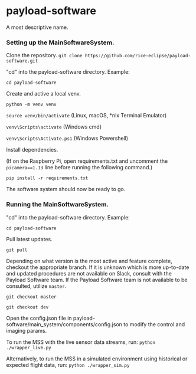 # payload-software
A most descriptive name.

### Setting up the MainSoftwareSystem.

Clone the repository.
`git clone https://github.com/rice-eclipse/payload-software.git`

"cd" into the payload-software directory. Example:

`cd payload-software`

Create and active a local venv.

`python -m venv venv`

`source venv/bin/activate` (Linux, macOS, *nix Terminal Emulator)

`venv\Scripts\activate` (Windows cmd)

`venv\Scripts\Activate.ps1` (Windows Powershell)

Install dependencies.

(If on the Raspberry Pi, open requirements.txt and uncomment the `picamera==1.13` line before running the following command.)

`pip install -r requirements.txt`

The software system should now be ready to go.

### Running the MainSoftwareSystem.

"cd" into the payload-software directory. Example:

`cd payload-software`

Pull latest updates.

`git pull`

Depending on what version is the most active and feature complete, checkout the appropriate branch.
If it is unknown which is more up-to-date and updated procedures are not available on Slack, consult with the Payload Software team.
If the Payload Software team is not available to be consulted, utilize `master`.

`git checkout master`

`git checkout dev`

Open the config.json file in payload-software/main_system/components/config.json to modify the control and imaging params.

To run the MSS with the live sensor data streams, run:
`python ./wrapper_live.py`

Alternatively, to run the MSS in a simulated environment using historical or expected flight data, run:
`python ./wrapper_sim.py`
